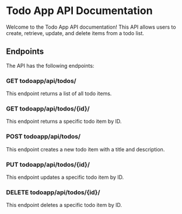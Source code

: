 # Todo App API Documentation
Welcome to the Todo App API documentation! This API allows users to create, retrieve, update, and delete items from a todo list.

## Endpoints
The API has the following endpoints:

### GET todoapp/api/todos/
This endpoint returns a list of all todo items.

### GET todoapp/api/todos/{id}/
This endpoint returns a specific todo item by ID.

### POST todoapp/api/todos/
This endpoint creates a new todo item with a title and description.

### PUT todoapp/api/todos/{id}/
This endpoint updates a specific todo item by ID.

### DELETE todoapp/api/todos/{id}/
This endpoint deletes a specific todo item by ID.
